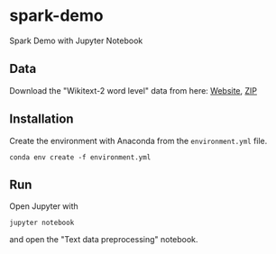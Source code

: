 # spark-demo
Spark Demo with Jupyter Notebook

## Data
Download the "Wikitext-2 word level" data from here: [Website](https://blog.salesforceairesearch.com/the-wikitext-long-term-dependency-language-modeling-dataset/), [ZIP](https://s3.amazonaws.com/research.metamind.io/wikitext/wikitext-2-v1.zip)

## Installation
Create the environment with Anaconda from the `environment.yml` file.
```
conda env create -f environment.yml
```

## Run
Open Jupyter with 
```
jupyter notebook
```
and open the "Text data preprocessing" notebook.
